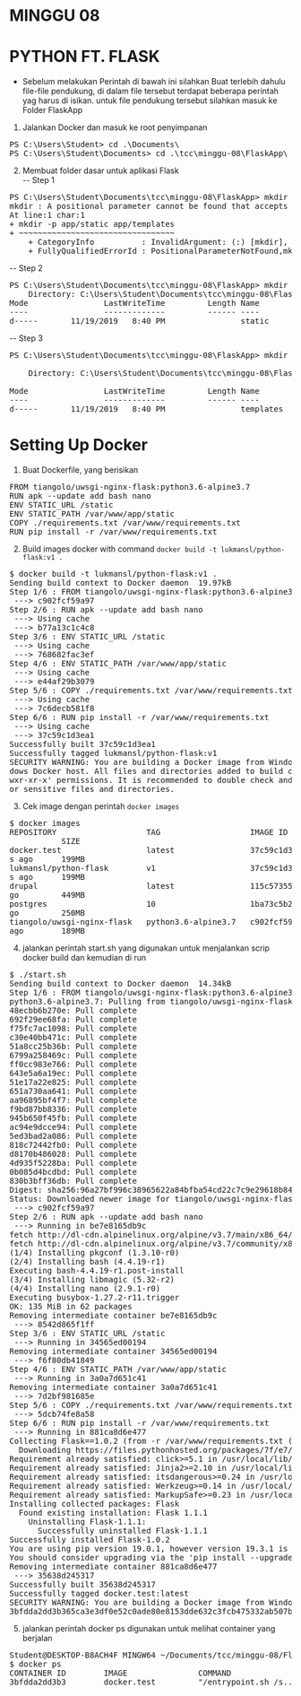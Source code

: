 # MINGGU 08   
# PYTHON FT. FLASK 

* Sebelum melakukan Perintah di bawah ini silahkan Buat terlebih dahulu file-file pendukung, di dalam file tersebut terdapat beberapa perintah yag harus di isikan. untuk file pendukung tersebut silahkan masuk ke Folder FlaskApp

1. Jalankan Docker dan masuk ke root penyimpanan  
<pre>
PS C:\Users\Student> cd .\Documents\
PS C:\Users\Student\Documents> cd .\tcc\minggu-08\FlaskApp\
</pre>  
2. Membuat folder dasar untuk aplikasi Flask  
-- Step 1  
<pre>
PS C:\Users\Student\Documents\tcc\minggu-08\FlaskApp> mkdir -p app/static app/templates
mkdir : A positional parameter cannot be found that accepts argument 'app/templates'.
At line:1 char:1
+ mkdir -p app/static app/templates
+ ~~~~~~~~~~~~~~~~~~~~~~~~~~~~~~~~~
    + CategoryInfo          : InvalidArgument: (:) [mkdir], ParameterBindingException
    + FullyQualifiedErrorId : PositionalParameterNotFound,mkdir
</pre>  
-- Step 2  
<pre>
PS C:\Users\Student\Documents\tcc\minggu-08\FlaskApp> mkdir -p app/static
    Directory: C:\Users\Student\Documents\tcc\minggu-08\FlaskApp\app
Mode                LastWriteTime         Length Name
----                -------------         ------ ----
d-----       11/19/2019   8:40 PM                static
</pre>  
-- Step 3  
<pre>
PS C:\Users\Student\Documents\tcc\minggu-08\FlaskApp> mkdir -p app/templates

    Directory: C:\Users\Student\Documents\tcc\minggu-08\FlaskApp\app

Mode                LastWriteTime         Length Name
----                -------------         ------ ----
d-----       11/19/2019   8:40 PM                templates
</pre>  

# Setting Up Docker  

1. Buat Dockerfile, yang berisikan   
<pre>
FROM tiangolo/uwsgi-nginx-flask:python3.6-alpine3.7
RUN apk --update add bash nano
ENV STATIC_URL /static
ENV STATIC_PATH /var/www/app/static
COPY ./requirements.txt /var/www/requirements.txt
RUN pip install -r /var/www/requirements.txt
</pre> 
2. Build images docker with command `docker build -t lukmansl/python-flask:v1 .`  
<pre>
$ docker build -t lukmansl/python-flask:v1 .
Sending build context to Docker daemon  19.97kB
Step 1/6 : FROM tiangolo/uwsgi-nginx-flask:python3.6-alpine3.7
 ---> c902fcf59a97
Step 2/6 : RUN apk --update add bash nano
 ---> Using cache
 ---> b77a13c1c4c8
Step 3/6 : ENV STATIC_URL /static
 ---> Using cache
 ---> 768682fac3ef
Step 4/6 : ENV STATIC_PATH /var/www/app/static
 ---> Using cache
 ---> e44af29b3079
Step 5/6 : COPY ./requirements.txt /var/www/requirements.txt
 ---> Using cache
 ---> 7c6decb581f8
Step 6/6 : RUN pip install -r /var/www/requirements.txt
 ---> Using cache
 ---> 37c59c1d3ea1
Successfully built 37c59c1d3ea1
Successfully tagged lukmansl/python-flask:v1
SECURITY WARNING: You are building a Docker image from Windows against a non-Win
dows Docker host. All files and directories added to build context will have '-r
wxr-xr-x' permissions. It is recommended to double check and reset permissions f
or sensitive files and directories.
</pre> 
3. Cek image dengan perintah `docker images`  
<pre>
$ docker images
REPOSITORY                   TAG                   IMAGE ID            CREATED
           SIZE
docker.test                  latest                37c59c1d3ea1        11 minute
s ago      199MB
lukmansl/python-flask        v1                    37c59c1d3ea1        11 minute
s ago      199MB
drupal                       latest                115c57355190        3 weeks a
go         449MB
postgres                     10                    1ba73c5b23e7        3 weeks a
go         250MB
tiangolo/uwsgi-nginx-flask   python3.6-alpine3.7   c902fcf59a97        2 months
ago        189MB
</pre>  
4. jalankan perintah start.sh yang digunakan untuk menjalankan scrip docker build dan kemudian di run  
<pre>
$ ./start.sh
Sending build context to Docker daemon  14.34kB
Step 1/6 : FROM tiangolo/uwsgi-nginx-flask:python3.6-alpine3.7
python3.6-alpine3.7: Pulling from tiangolo/uwsgi-nginx-flask
48ecbb6b270e: Pull complete
692f29ee68fa: Pull complete
f75fc7ac1098: Pull complete
c30e40bb471c: Pull complete
51a8cc25b36b: Pull complete
6799a258469c: Pull complete
ff0cc983e766: Pull complete
643e5a6a19ec: Pull complete
51e17a22e825: Pull complete
651a730aa641: Pull complete
aa96895bf4f7: Pull complete
f9bd87bb8336: Pull complete
945b650f45fb: Pull complete
ac94e9dcce94: Pull complete
5ed3bad2a086: Pull complete
818c72442fb0: Pull complete
d8170b486028: Pull complete
4d935f5228ba: Pull complete
0b085d4bcdbd: Pull complete
830b3bff36db: Pull complete
Digest: sha256:96a27bf996c38965622a84bfba54cd22c7c9e29618b84923b16f20949999bf91
Status: Downloaded newer image for tiangolo/uwsgi-nginx-flask:python3.6-alpine3.7
 ---> c902fcf59a97
Step 2/6 : RUN apk --update add bash nano
 ---> Running in be7e8165db9c
fetch http://dl-cdn.alpinelinux.org/alpine/v3.7/main/x86_64/APKINDEX.tar.gz
fetch http://dl-cdn.alpinelinux.org/alpine/v3.7/community/x86_64/APKINDEX.tar.gz
(1/4) Installing pkgconf (1.3.10-r0)
(2/4) Installing bash (4.4.19-r1)
Executing bash-4.4.19-r1.post-install
(3/4) Installing libmagic (5.32-r2)
(4/4) Installing nano (2.9.1-r0)
Executing busybox-1.27.2-r11.trigger
OK: 135 MiB in 62 packages
Removing intermediate container be7e8165db9c
 ---> 8542d865f1ff
Step 3/6 : ENV STATIC_URL /static
 ---> Running in 34565ed00194
Removing intermediate container 34565ed00194
 ---> f6f80db41849
Step 4/6 : ENV STATIC_PATH /var/www/app/static
 ---> Running in 3a0a7d651c41
Removing intermediate container 3a0a7d651c41
 ---> 7d2bf981685e
Step 5/6 : COPY ./requirements.txt /var/www/requirements.txt
 ---> 5dcb74fe8a58
Step 6/6 : RUN pip install -r /var/www/requirements.txt
 ---> Running in 881ca8d6e477
Collecting Flask==1.0.2 (from -r /var/www/requirements.txt (line 1))
  Downloading https://files.pythonhosted.org/packages/7f/e7/08578774ed4536d3242b14dacb4696386634607af824ea997202cd0edb4b/Flask-1.0.2-py2.py3-none-any.whl (91kB)
Requirement already satisfied: click>=5.1 in /usr/local/lib/python3.6/site-packages (from Flask==1.0.2->-r /var/www/requirements.txt (line 1)) (7.0)
Requirement already satisfied: Jinja2>=2.10 in /usr/local/lib/python3.6/site-packages (from Flask==1.0.2->-r /var/www/requirements.txt (line 1)) (2.10.3)
Requirement already satisfied: itsdangerous>=0.24 in /usr/local/lib/python3.6/site-packages (from Flask==1.0.2->-r /var/www/requirements.txt (line 1)) (1.1.0)
Requirement already satisfied: Werkzeug>=0.14 in /usr/local/lib/python3.6/site-packages (from Flask==1.0.2->-r /var/www/requirements.txt (line 1)) (0.16.0)
Requirement already satisfied: MarkupSafe>=0.23 in /usr/local/lib/python3.6/site-packages (from Jinja2>=2.10->Flask==1.0.2->-r /var/www/requirements.txt (line 1)) (1.1.1)
Installing collected packages: Flask
  Found existing installation: Flask 1.1.1
    Uninstalling Flask-1.1.1:
      Successfully uninstalled Flask-1.1.1
Successfully installed Flask-1.0.2
You are using pip version 19.0.1, however version 19.3.1 is available.
You should consider upgrading via the 'pip install --upgrade pip' command.
Removing intermediate container 881ca8d6e477
 ---> 35638d245317
Successfully built 35638d245317
Successfully tagged docker.test:latest
SECURITY WARNING: You are building a Docker image from Windows against a non-Windows Docker host. All files and directories added to build context will have '-rwxr-xr-x' permissions. It is recommended to double check and reset permissions for sensitive files and directories.
3bfdda2dd3b365ca3e3df0e52c0ade80e8153dde632c3fcb475332ab507ba286
</pre>  
5. jalankan perintah docker ps digunakan untuk melihat container yang berjalan  
<pre>
Student@DESKTOP-B8ACH4F MINGW64 ~/Documents/tcc/minggu-08/FlaskApp (master)
$ docker ps
CONTAINER ID        IMAGE               COMMAND                  CREATED             STATUS              PORTS                            NAMES
3bfdda2dd3b3        docker.test         "/entrypoint.sh /s..."   31 seconds ago      Up 31 seconds       443/tcp, 0.0.0.0:56733->80/tcp   docker.test
</pre>















